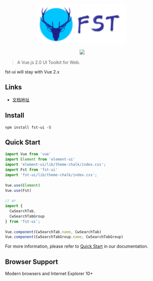 <p align="center">
  <img src="https://github.com/forestxieCode/fst-ui/blob/main/packages/website/src/assets/images/logo.svg">
</p>

<p align="center">
  <a>
    <img src="https://travis-ci.org/ElemeFE/element.svg?branch=master">
  </a>
</p>

> A Vue.js 2.0 UI Toolkit for Web.

fst-ui will stay with Vue 2.x 

## Links
-  [文档地址](https://forestxiecode.github.io/fst-ui/)

## Install
```shell
npm install fst-ui -S
```

## Quick Start
``` javascript
import Vue from 'vue'
import Element from 'element-ui'
import 'element-ui/lib/theme-chalk/index.css';
import Fst from 'fst-ui'
import 'fst-ui/lib/theme-chalk/index.css';

Vue.use(Element)
Vue.use(Fst)

// or
import { 
  CwSearchTab, 
  CwSearchTabGroup 
} from 'fst-ui';

Vue.component(CwSearchTab.name, CwSearchTab)
Vue.component(CwSearchTabGroup.name, CwSearchTabGroup)
```
For more information, please refer to [Quick Start](http://114.116.142.157:8989/#/component/quickstart) in our documentation.

## Browser Support
Modern browsers and Internet Explorer 10+

